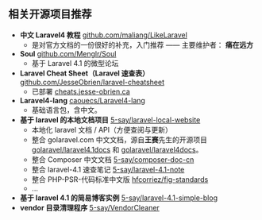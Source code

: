 ## 相关开源项目推荐

- **中文 Laravel4 教程** [github.com/maliang/LikeLaravel](https://github.com/maliang/LikeLaravel)
  - 是对官方文档的一份很好的补充，入门推荐 —— 主要维护者： **痛在远方**
- **Soul** [github.com/Menglr/Soul](https://github.com/Menglr/Soul)
  - 基于 Laravel 4.1 的微型论坛
- **Laravel Cheat Sheet（Laravel 速查表）** [github.com/JesseObrien/laravel-cheatsheet](https://github.com/JesseObrien/laravel-cheatsheet)
  - 已部署 [cheats.jesse-obrien.ca](http://cheats.jesse-obrien.ca/)
- **Laravel4-lang** [caouecs/Laravel4-lang](https://github.com/caouecs/Laravel4-lang)
  - 基础语言包，含中文。
- **基于 laravel 的本地文档项目** [5-say/laravel-local-website](https://github.com/5-say/laravel-local-website)
  - 本地化 laravel 文档 / API（方便查阅与更新）
  - 整合 golaravel.com 中文文档，源自**王赛**先生的开源项目 [golaravel/laravel4.1docs](https://github.com/golaravel/laravel4.1docs) 和 [golaravel/laravel4docs](https://github.com/golaravel/laravel4docs)。
  - 整合 Composer 中文文档 [5-say/composer-doc-cn](https://github.com/5-say/composer-doc-cn)
  - 整合 laravel-4.1 速查笔记 [5-say/laravel-4.1-note](https://github.com/5-say/laravel-4.1-note)
  - 整合 PHP-PSR-代码标准中文版 [hfcorriez/fig-standards](https://github.com/hfcorriez/fig-standards)
  - ...
- **基于 laravel 4.1 的简易博客实例** [5-say/laravel-4.1-simple-blog](https://github.com/5-say/laravel-4.1-simple-blog)
- **vendor 目录清理程序** [5-say/VendorCleaner](https://github.com/5-say/VendorCleaner)
